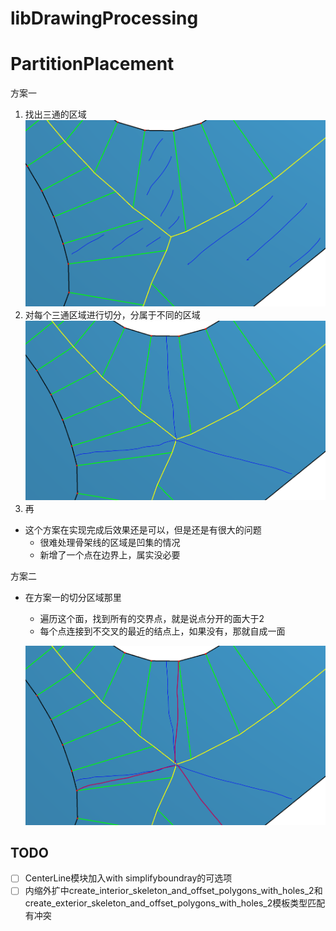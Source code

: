 # libDrawingProcessing



# PartitionPlacement

方案一

1. 找出三通的区域 ![alt text](assets/Partition1.png)
2. 对每个三通区域进行切分，分属于不同的区域![alt text](assets/Partition2.png)
3. 再

- 这个方案在实现完成后效果还是可以，但是还是有很大的问题
  - 很难处理骨架线的区域是凹集的情况
  - 新增了一个点在边界上，属实没必要

方案二

- 在方案一的切分区域那里

  - 遍历这个面，找到所有的交界点，就是说点分开的面大于2
  - 每个点连接到不交叉的最近的结点上，如果没有，那就自成一面

  ![partition3](./assets/Partition3.png)



## TODO

- [ ] CenterLine模块加入with simplifyboundray的可选项
- [ ] 内缩外扩中create_interior_skeleton_and_offset_polygons_with_holes_2和create_exterior_skeleton_and_offset_polygons_with_holes_2模板类型匹配有冲突